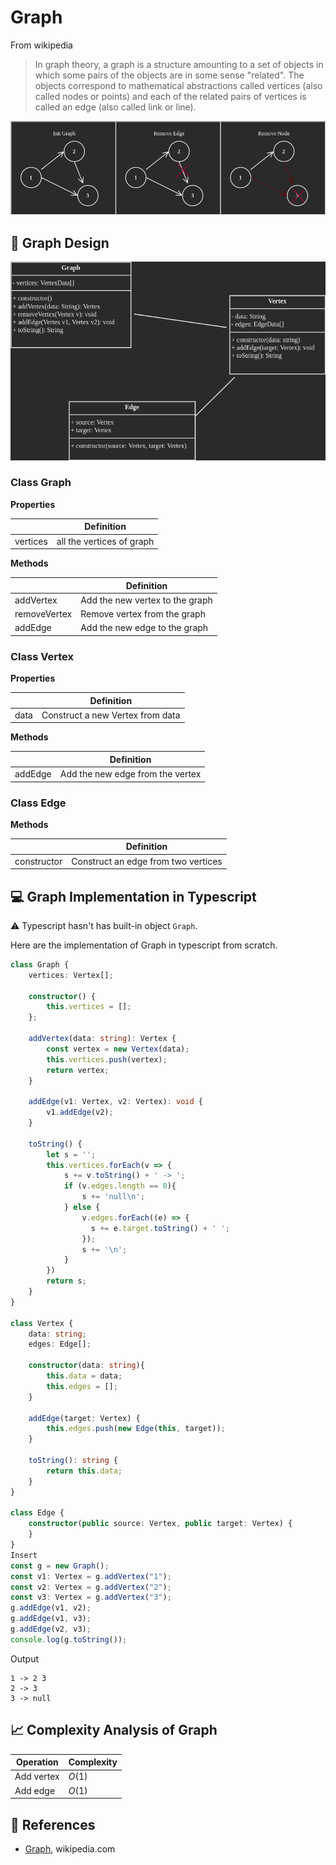 # Graph

From wikipedia

> In graph theory, a graph is a structure amounting to a set of objects in which some pairs of the objects are in some sense "related". The objects correspond to mathematical abstractions called vertices (also called nodes or points) and each of the related pairs of vertices is called an edge (also called link or line).

![](../abstract/data-structures/graph.png)


## 🎨 Graph Design

![](images/graph.png)

### Class Graph

**Properties**

|             | Definition                             |
|-------------|----------------------------------------|
| vertices    | all the vertices of graph              |

**Methods**

|                 | Definition                                      |
|-----------------|-------------------------------------------------|
| addVertex       | Add the new vertex to the graph                 |
| removeVertex    | Remove vertex from the graph                    |
| addEdge         | Add the new edge to the graph                   |

### Class Vertex

**Properties**

|             | Definition                             |
|-------------|----------------------------------------|
| data        | Construct a new Vertex from data       |

**Methods**

|                 | Definition                              |
|-----------------|-----------------------------------------|
| addEdge         | Add the new edge from the vertex        |

### Class Edge

**Methods**

|                 | Definition                                      |
|-----------------|-------------------------------------------------|
| constructor     | Construct an edge from two vertices             |

## 💻 Graph Implementation in Typescript

⚠️ Typescript hasn't has built-in object `Graph`.

Here are the implementation of Graph in typescript from scratch.

```ts
class Graph {
    vertices: Vertex[];

    constructor() {
        this.vertices = [];
    };

    addVertex(data: string): Vertex {
        const vertex = new Vertex(data);
        this.vertices.push(vertex);
        return vertex;
    }

    addEdge(v1: Vertex, v2: Vertex): void {
        v1.addEdge(v2);
    }

    toString() {
        let s = '';
        this.vertices.forEach(v => {
            s += v.toString() + ' -> ';
            if (v.edges.length == 0){
                s += 'null\n';
            } else {
                v.edges.forEach((e) => {
                  s += e.target.toString() + ' ';
                });
                s += '\n';
            }
        })
        return s;
    }
}

class Vertex {
    data: string;
    edges: Edge[];

    constructor(data: string){
        this.data = data;
        this.edges = [];
    }

    addEdge(target: Vertex) {
        this.edges.push(new Edge(this, target));
    }

    toString(): string {
        return this.data;
    }
}

class Edge {
    constructor(public source: Vertex, public target: Vertex) {
    }
}
Insert
const g = new Graph();
const v1: Vertex = g.addVertex("1");
const v2: Vertex = g.addVertex("2");
const v3: Vertex = g.addVertex("3");
g.addEdge(v1, v2);
g.addEdge(v1, v3);
g.addEdge(v2, v3);
console.log(g.toString());
```

Output

```
1 -> 2 3 
2 -> 3 
3 -> null
```

## 📈 Complexity Analysis of Graph


| Operation       | Complexity          |
|-----------------|---------------------|
| Add vertex      | $O(1)$              |
| Add edge        | $O(1)$              |

## 🔗 References

* [Graph](https://en.wikipedia.org/wiki/Graph_(discrete_mathematics)), wikipedia.com